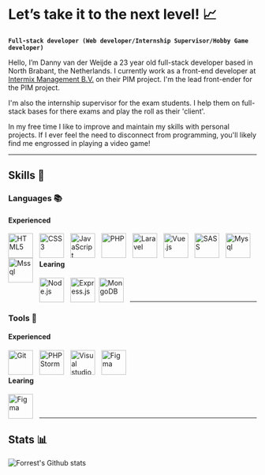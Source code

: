 # Let’s take it to the next level! 📈

**`Full-stack developer (Web developer/Internship Supervisor/Hobby Game developer)`**

Hello, I’m Danny van der Weijde a 23 year old full-stack developer based in North Brabant, the Netherlands. I currently work as a front-end developer at <a href="https://intermix.nl">Intermix Management B.V.</a> on their PIM project. I'm the lead front-ender for the PIM project.

I'm also the internship supervisor for the exam students. I help them on full-stack bases for there exams and play the roll as their 'client'.

In my free time I like to improve and maintain my skills with personal projects. If I ever feel the need to disconnect from programming, you'll likely find me engrossed in playing a video game!

---

## Skills 💎

### Languages 📚

#### Experienced

<img align="left" alt="HTML5" width="50px" style="padding-right:10px" src="https://cdn.jsdelivr.net/gh/devicons/devicon/icons/html5/html5-original.svg"/>
<img align="left" alt="CSS3" width="50px" style="padding-right:10px" src="https://cdn.jsdelivr.net/gh/devicons/devicon/icons/css3/css3-original.svg"/>
<img align="left" alt="JavaScript" width="50px" style="padding-right:10px" src="https://cdn.jsdelivr.net/gh/devicons/devicon/icons/javascript/javascript-original.svg"/>
<img align="left" alt="PHP" width="50px" style="padding-right:10px" src="https://cdn.jsdelivr.net/gh/devicons/devicon/icons/php/php-original.svg"/>
<img align="left" alt="Laravel" width="50px" style="padding-right:10px" src="https://cdn.jsdelivr.net/gh/devicons/devicon/icons/laravel/laravel-plain.svg"/>
<img align="left" alt="Vue.js" width="50px" style="padding-right:10px" src="https://cdn.jsdelivr.net/gh/devicons/devicon/icons/vuejs/vuejs-original.svg"/>
<img align="left" alt="SASS" width="50px" style="padding-right:10px" src="https://cdn.jsdelivr.net/gh/devicons/devicon/icons/sass/sass-original.svg"/>
<img align="left" alt="Mysql" width="50px" style="padding-right:10px" src="https://cdn.jsdelivr.net/gh/devicons/devicon/icons/mysql/mysql-original.svg"/>
<img align="left" alt="Mssql" width="50px" style="padding-right:10px" src="https://cdn.jsdelivr.net/gh/devicons/devicon/icons/microsoftsqlserver/microsoftsqlserver-plain.svg"/>

<br><br>

#### Learing

<img align="left" alt="Node.js" width="50px" style="padding-right:10px" src="https://cdn.jsdelivr.net/gh/devicons/devicon/icons/nodejs/nodejs-original.svg"/>
<img align="left" alt="Express.js" width="50px" style="padding-right:5px" src="https://cdn.jsdelivr.net/gh/devicons/devicon/icons/express/express-original.svg"/>
<img align="left" alt="MongoDB" width="50px" style="padding-right:10px" src="https://cdn.jsdelivr.net/gh/devicons/devicon/icons/mongodb/mongodb-original.svg"/>

<br><br>

---

### Tools 🧰

#### Experienced

<img align="left" alt="Git" width="50px" style="padding-right:10px" src="https://cdn.jsdelivr.net/gh/devicons/devicon/icons/git/git-original.svg"/>
<img align="left" alt="PHPStorm" width="50px" style="padding-right:10px" src="https://cdn.jsdelivr.net/gh/devicons/devicon/icons/phpstorm/phpstorm-original.svg"/>
<img align="left" alt="Visual studio code" width="50px" style="padding-right:10px" src="https://cdn.jsdelivr.net/gh/devicons/devicon/icons/visualstudio/visualstudio-plain.svg"/>
<img align="left" alt="Figma" width="50px" style="padding-right:10px" src="https://cdn.jsdelivr.net/gh/devicons/devicon/icons/figma/figma-original.svg"/>

<br><br>

#### Learing

<img align="left" alt="Figma" width="50px" style="padding-right:10px" src="https://cdn.jsdelivr.net/gh/devicons/devicon/icons/unity/unity-original.svg"/>

<br><br>

---

## Stats 📊

![Forrest's Github stats](https://github-readme-stats.vercel.app/api?username=DannyvanderWeijde&show_icons=true&theme=great-gatsby)

<!--
**DannyvanderWeijde/DannyvanderWeijde** is a ✨ _special_ ✨ repository because its `README.md` (this file) appears on your GitHub profile.

Here are some ideas to get you started:

- 🔭 I’m currently working on ...
- 🌱 I’m currently learning ...
- 👯 I’m looking to collaborate on ...
- 🤔 I’m looking for help with ...
- 💬 Ask me about ...
- 📫 How to reach me: ...
- 😄 Pronouns: ...
- ⚡ Fun fact: ...
-->
